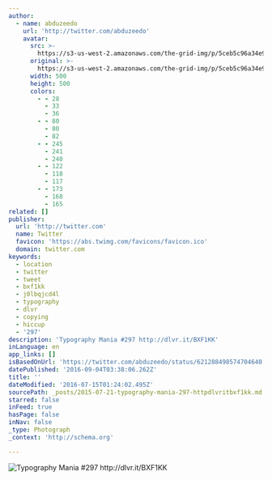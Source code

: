 ```yaml
---
author:
  - name: abduzeedo
    url: 'http://twitter.com/abduzeedo'
    avatar:
      src: >-
        https://s3-us-west-2.amazonaws.com/the-grid-img/p/5ceb5c96a34e9a538f6737fa36e53ee3f0214f0c.jpg
      original: >-
        https://s3-us-west-2.amazonaws.com/the-grid-img/p/5ceb5c96a34e9a538f6737fa36e53ee3f0214f0c.jpg
      width: 500
      height: 500
      colors:
        - - 28
          - 33
          - 36
        - - 80
          - 80
          - 82
        - - 245
          - 241
          - 240
        - - 122
          - 118
          - 117
        - - 173
          - 168
          - 165
related: []
publisher:
  url: 'http://twitter.com'
  name: Twitter
  favicon: 'https://abs.twimg.com/favicons/favicon.ico'
  domain: twitter.com
keywords:
  - location
  - twitter
  - tweet
  - bxf1kk
  - j0lbqjcd4l
  - typography
  - dlvr
  - copying
  - hiccup
  - '297'
description: 'Typography Mania #297 http://dlvr.it/BXF1KK'
inLanguage: en
app_links: []
isBasedOnUrl: 'https://twitter.com/abduzeedo/status/621288498574704640'
datePublished: '2016-09-04T03:38:06.262Z'
title: ''
dateModified: '2016-07-15T01:24:02.495Z'
sourcePath: _posts/2015-07-21-typography-mania-297-httpdlvritbxf1kk.md
starred: false
inFeed: true
hasPage: false
inNav: false
_type: Photograph
_context: 'http://schema.org'

---
```

![Typography Mania &num;297 http&colon;&sol;&sol;dlvr&period;it&sol;BXF1KK](https://pbs.twimg.com/media/CJ9CmQEUcAAbmga.jpg:large)